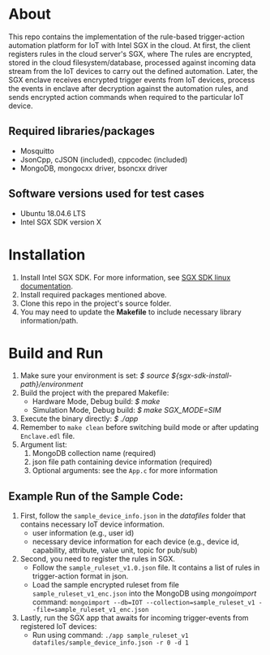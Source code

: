 # About #
This repo contains the implementation of the rule-based trigger-action automation platform for IoT with Intel SGX in the cloud.
At first, the client registers rules in the cloud server's SGX, where The rules are encrypted, stored in the cloud filesystem/database, processed against incoming data stream from the IoT devices to carry out the defined automation.
Later, the SGX enclave receives encrypted trigger events from IoT devices, process the events in enclave after decryption against the automation rules, and sends encrypted action commands when required to the particular IoT device.


## Required libraries/packages
- Mosquitto
- JsonCpp, cJSON (included), cppcodec (included)
- MongoDB, mongocxx driver, bsoncxx driver


## Software versions used for test cases
- Ubuntu 18.04.6 LTS
- Intel SGX SDK version X


# Installation #
1. Install Intel SGX SDK. For more information, see [SGX SDK linux documentation](https://github.com/intel/linux-sgx).
2. Install required packages mentioned above.
3. Clone this repo in the project's source folder.
4. You may need to update the **Makefile** to include necessary library information/path.


# Build and Run #
1. Make sure your environment is set: *$ source ${sgx-sdk-install-path}/environment*
2. Build the project with the prepared Makefile:
    - Hardware Mode, Debug build: *$ make*
    - Simulation Mode, Debug build: *$ make SGX_MODE=SIM*
3. Execute the binary directly: *$ ./app <argument lists>*
4. Remember to `make clean` before switching build mode or after updating `Enclave.edl` file.
5. Argument list:
   1. MongoDB collection name (required)
   2. json file path containing device information (required)
   3. Optional arguments: see the `App.c` for more information


## Example Run of the Sample Code:

1.  First, follow the `sample_device_info.json` in the *datafiles* folder that contains necessary IoT device information.
    - user information (e.g., user id) 
	- necessary device information for each device (e.g., device id, capability, attribute, value unit, topic for pub/sub)
3. Second, you need to register the rules in SGX.
    - Follow the `sample_ruleset_v1.0.json` file. It contains a list of rules in trigger-action format in json.
    - Load the sample encrypted ruleset from file `sample_ruleset_v1_enc.json` into the MongoDB using *mongoimport* command:
      `mongoimport --db=IOT --collection=sample_ruleset_v1 --file=sample_ruleset_v1_enc.json`
4. Lastly, run the SGX app that awaits for incoming trigger-events from registered IoT devices:
    - Run using command: `./app sample_ruleset_v1 datafiles/sample_device_info.json -r 0 -d 1`
